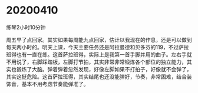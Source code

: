 # 20200410

练琴2小时10分钟

周五早了点回家。其实如果每周能九点回家，估计以我现在的作息，还是可以做到每天两小时的。明天上课，今天主要任务还是阿拉曼德和贝多芬的119，不过萨拉班得也有一直在练。这首萨拉班得，实际上是我第一首手脚并用的曲子。左右手就不用说了，右脚踩踏板，左脚打节拍，其实非常非常锻炼各个部位的独立能力，其实也锻炼了大脑。弹着弹着忽然发现，好像左脚如果不打拍子，好像就不会弹了，其实这挺危险。这首萨拉班得，其实结尾也还没能弹好，节奏，非常困难，结合装饰音，基本不用考虑节奏能弹准了。
